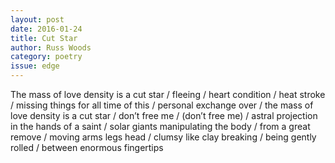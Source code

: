 ```yaml
---
layout: post 
date: 2016-01-24
title: Cut Star
author: Russ Woods
category: poetry
issue: edge
---
```

The mass of love density is a cut star / fleeing / heart condition / heat stroke / missing things for all time of this / personal exchange over / the mass of love density is a cut star / don’t free me / (don’t free me) / astral projection in the hands of a saint / solar giants manipulating the body / from a great remove / moving arms legs head / clumsy like clay breaking / being gently rolled / between enormous fingertips